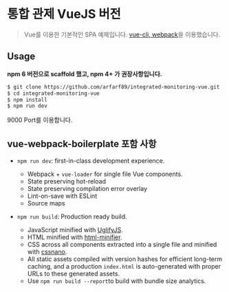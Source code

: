 # 통합 관제 VueJS 버전

> Vue를 이용한 기본적인 SPA 예제입니다.
> [vue-cli, webpack](https://github.com/vuejs-templates/webpack)을 이용했습니다.

## Usage

**npm 6 버전으로 scaffold 했고, npm 4+ 가 권장사항입니다.**

``` bash
$ git clone https://github.com/arfarf89/integrated-monitoring-vue.git
$ cd integrated-monitoring-vue
$ npm install
$ npm run dev
```
9000 Port를 이용합니다.



## vue-webpack-boilerplate 포함 사항
- `npm run dev`: first-in-class development experience.
  - Webpack + `vue-loader` for single file Vue components.
  - State preserving hot-reload
  - State preserving compilation error overlay
  - Lint-on-save with ESLint
  - Source maps

- `npm run build`: Production ready build.
  - JavaScript minified with [UglifyJS](https://github.com/mishoo/UglifyJS2).
  - HTML minified with [html-minifier](https://github.com/kangax/html-minifier).
  - CSS across all components extracted into a single file and minified with [cssnano](https://github.com/ben-eb/cssnano).
  - All static assets compiled with version hashes for efficient long-term caching, and a production `index.html` is auto-generated with proper URLs to these generated assets.
  - Use `npm run build --report`to build with bundle size analytics.
